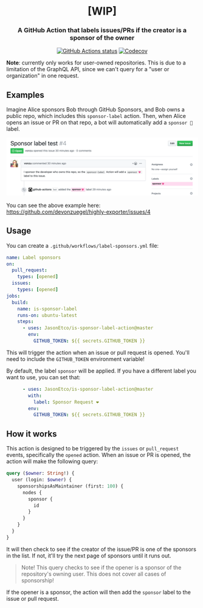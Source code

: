 <h1 align="center">[WIP]</h1>
<h3 align="center">A GitHub Action that labels issues/PRs if the creator is a sponsor of the owner</h3>
<p align="center"><a href="https://github.com/JasonEtco/is-sponsor-label-action"><img alt="GitHub Actions status" src="https://github.com/JasonEtco/is-sponsor-label-action/workflows/Node%20CI/badge.svg"></a> <a href="https://codecov.io/gh/JasonEtco/is-sponsor-label-action/"><img src="https://badgen.now.sh/codecov/c/github/JasonEtco/is-sponsor-label-action" alt="Codecov"></a></p>

**Note**: currently only works for user-owned repositories. This is due to a limitation of the GraphQL API, since we can't query for a "user or organization" in one request.

## Examples

Imagine Alice sponsors Bob through GitHub Sponsors, and Bob owns a public repo, which includes this `sponsor-label` action. Then, when Alice opens an issue or PR on that repo, a bot will automatically add a `sponsor 💖` label.

![Screenshot of an issue created by a sponsor, with the sponsor label added](screenshot.png)

You can see the above example here: https://github.com/devonzuegel/highly-exporter/issues/4

## Usage

You can create a `.github/workflows/label-sponsors.yml` file:

```yaml
name: Label sponsors
on:
  pull_request:
    types: [opened]
  issues:
    types: [opened]
jobs:
  build:
    name: is-sponsor-label
    runs-on: ubuntu-latest
    steps:
      - uses: JasonEtco/is-sponsor-label-action@master
        env:
          GITHUB_TOKEN: ${{ secrets.GITHUB_TOKEN }}
```

This will trigger the action when an issue or pull request is opened. You'll need to include the `GITHUB_TOKEN` environment variable!

By default, the label `sponsor` will be applied. If you have a different label you want to use, you can set that:

```yaml
      - uses: JasonEtco/is-sponsor-label-action@master
        with:
          label: Sponsor Request ❤️
        env:
          GITHUB_TOKEN: ${{ secrets.GITHUB_TOKEN }}
```

## How it works

This action is designed to be triggered by the `issues` or `pull_request` events, specifically the `opened` action. When an issue or PR is opened, the action will make the following query:

```graphql
query ($owner: String!) { 
  user (login: $owner) {
    sponsorshipsAsMaintainer (first: 100) {
      nodes {
        sponsor {
          id
        }
      }
    }
  }
}
```

It will then check to see if the creator of the issue/PR is one of the sponsors in the list. If not, it'll try the next page of sponsors until it runs out.

> Note! This query checks to see if the opener is a sponsor of the repository's owning user. This does not cover all cases of sponsorship!

If the opener is a sponsor, the action will then add the `sponsor` label to the issue or pull request.

